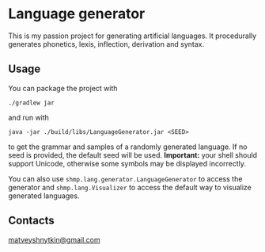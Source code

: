 # Language generator

This is my passion project for generating artificial languages. It procedurally
generates phonetics, lexis, inflection, derivation and syntax.

## Usage

You can package the project with

    ./gradlew jar

and run with

    java -jar ./build/libs/LanguageGenerator.jar <SEED>

to get the grammar and samples of a randomly generated language. If no seed is provided,
the default seed will be used. **Important:** your shell should support Unicode,
otherwise some symbols may be displayed incorrectly.

You can also use `shmp.lang.generator.LanguageGenerator` to access the generator and
`shmp.lang.Visualizer` to access the default way to visualize generated languages.

## Contacts

[matveyshnytkin@gmail.com](mailto:matveyshnytkin@gmail.com)
